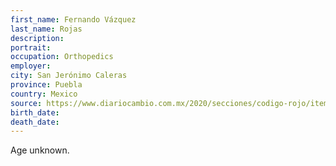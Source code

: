 ```yaml
---
first_name: Fernando Vázquez
last_name: Rojas
description: 
portrait: 
occupation: Orthopedics
employer: 
city: San Jerónimo Caleras
province: Puebla
country: Mexico
source: https://www.diariocambio.com.mx/2020/secciones/codigo-rojo/item/13360-otro-doctor-caido-muere-fernando-vazquez-por-covid-en-el-hospital-de-traumatologia
birth_date: 
death_date: 
---
```


Age unknown.